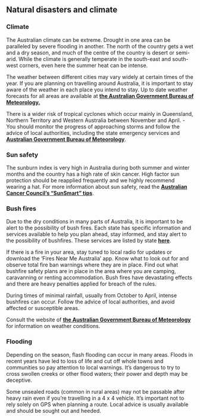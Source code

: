 ## Natural disasters and climate

### **Climate**

The Australian climate can be extreme. Drought in one area can be paralleled by severe flooding in another. The north of the country gets a wet and a dry season, and much of the centre of the country is desert or semi-arid. While the climate is generally temperate in the south-east and south-west corners, even here the summer heat can be intense.

The weather between different cities may vary widely at certain times of the year. If you are planning on travelling around Australia, it is important to stay aware of the weather in each place you intend to stay. Up to date weather forecasts for all areas are available at [**the Australian Government Bureau of Meteorology.**](http://www.bom.gov.au/)

There is a wider risk of tropical cyclones which occur mainly in Queensland, Northern Territory and Western Australia between November and April. -You should monitor the progress of approaching storms and follow the advice of local authorities, including the state emergency services and [**Australian Government Bureau of Meteorology**](http://www.bom.gov.au/).

### **Sun safety**

The sunburn index is very high in Australia during both summer and winter months and the country has a high rate of skin cancer. High factor sun protection should be reapplied frequently and we highly recommend wearing a hat. For more information about sun safety, read the [**Australian Cancer Council’s “SunSmart” tips**](https://www.cancer.org.au/cancer-information/causes-and-prevention/sun-safety/be-sunsmart).

### **Bush fires**

Due to the dry conditions in many parts of Australia, it is important to be alert to the possibility of bush fires. Each state has specific information and services available to help you plan ahead, stay informed, and stay alert to the possibility of bushfires. These services are listed by state [**here**](https://www.servicesaustralia.gov.au/preparing-for-natural-disasters?context=60042).

If there is a fire in your area, stay tuned to local radio for updates or download the ‘Fires Near Me Australia’ app. Know what to look out for and observe total fire ban warnings where they are in place. Find out what bushfire safety plans are in place in the area where you are camping, caravanning or renting accommodation. Bush fires have devastating effects and there are heavy penalties applied for breach of the rules.

During times of minimal rainfall, usually from October to April, intense bushfires can occur. Follow the advice of local authorities, and avoid affected or susceptible areas.

Consult the website of [**the Australian Government Bureau of Meteorology**](http://www.bom.gov.au/) for information on weather conditions.

### **Flooding**

Depending on the season, flash flooding can occur in many areas. Floods in recent years have led to loss of life and cut off whole towns and communities so pay attention to local warnings. It’s dangerous to try to cross swollen creeks or other flood waters; their power and depth may be deceptive.

Some unsealed roads (common in rural areas) may not be passable after heavy rain even if you’re travelling in a 4 x 4 vehicle. It’s important not to rely solely on GPS when planning a route. Local advice is usually available and should be sought out and heeded.